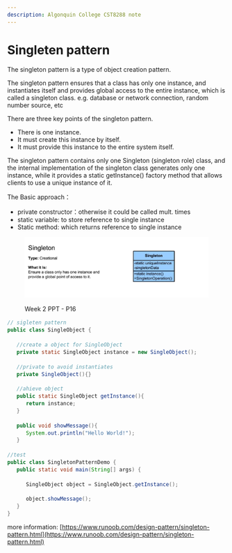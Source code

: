 ```yaml
---
description: Algonquin College CST8288 note
---
```


# Singleten pattern

The singleton pattern is a type of object creation pattern.

The singleton pattern ensures that a class has only one instance, and instantiates itself and provides global access to the entire instance, which is called a singleton class. e.g. database or network connection, random number source, etc

There are three key points of the singleton pattern.

* There is one instance.&#x20;
* It must create this instance by itself.&#x20;
* It must provide this instance to the entire system itself.

The singleton pattern contains only one Singleton (singleton role) class, and the internal implementation of the singleton class generates only one instance, while it provides a static getInstance() factory method that allows clients to use a unique instance of it.

The Basic approach：

* private constructor：otherwise it could be called mult. times&#x20;
* static variable: to store reference to single instance&#x20;
* &#x20;Static method: which returns reference to single instance

<figure><img src=".gitbook/assets/image (10).png" alt=""><figcaption><p>Week 2 PPT - P16</p></figcaption></figure>

```java
// sigleten pattern
public class SingleObject {
 
   //create a object for SingleObject 
   private static SingleObject instance = new SingleObject();
 
   //private to avoid instantiates
   private SingleObject(){}
 
   //ahieve object
   public static SingleObject getInstance(){
      return instance;
   }
 
   public void showMessage(){
      System.out.println("Hello World!");
   }

//test
public class SingletonPatternDemo {
   public static void main(String[] args) {
 
      SingleObject object = SingleObject.getInstance();
 
      object.showMessage();
   }
}
```

more information: [https://www.runoob.com/design-pattern/singleton-pattern.html](https://www.runoob.com/design-pattern/singleton-pattern.html)
